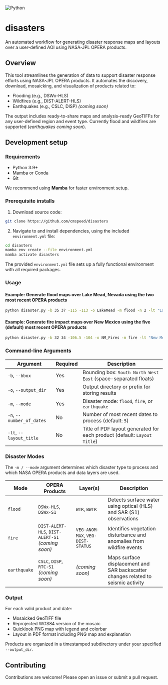 ![Python](https://img.shields.io/badge/python-3.9%2B-blue)

# disasters

An automated workflow for generating disaster response maps and layouts over a user-defined AOI using NASA-JPL OPERA products.

## Overview

This tool streamlines the generation of data to support disaster response efforts using NASA-JPL OPERA products. It automates the discovery, download, mosaicking, and visualization of products related to:

- Flooding (e.g., DSWx-HLS)
- Wildfires (e.g., DIST-ALERT-HLS)
- Earthquakes (e.g., CSLC, DISP) *(coming soon)*

The output includes ready-to-share maps and analysis-ready GeoTIFFs for any user-defined region and event type. Currently flood and wildfires are supported (*earthquakes coming soon*).

## Development setup

### Requirements

- Python 3.9+
- [Mamba](https://mamba.readthedocs.io/en/latest/installation.html) or [Conda](https://docs.conda.io/en/latest/miniconda.html)
- Git

We recommend using **Mamba** for faster environment setup.

### Prerequisite installs
1. Download source code:
```bash
git clone https://github.com/cmspeed/disasters
```

2. Navigate to and install dependencies, using the included `environment.yml` file:

```bash
cd disasters
mamba env create --file environment.yml
mamba activate disasters
```
The provided `environment.yml` file sets up a fully functional environment with all required packages.

### Usage

#### Example: Generate flood maps over Lake Mead, Nevada using the two most recent OPERA products
```bash
python disaster.py -b 35 37 -115 -113 -o LakeMead -m flood -n 2 -lt "Lake Mead Floods"
```
#### Example: Generate fire impact maps over New Mexico using the five (default) most recent OPERA products
```bash
python disaster.py -b 32 34 -106.5 -104 -o NM_Fires -m fire -lt "New Mexico Fires, June 2025"
```
### Command-line Arguments

| Argument             | Required | Description                                                                                   |
|----------------------|----------|-----------------------------------------------------------------------------------------------|
| `-b`, `--bbox`        | Yes      | Bounding box: `South North West East` (space-separated floats)                              |
| `-o`, `--output_dir`  | Yes      | Output directory or prefix for storing results                                               |
| `-m`, `--mode`        | Yes      | Disaster mode: `flood`, `fire`, or `earthquake`                                              |
| `-n`, `--number_of_dates` | No   | Number of most recent dates to process (default: `5`)                                        |
| `-lt`, `--layout_title` | No     | Title of PDF layout generated for each product (default: `Layout Title`)                     |

### Disaster Modes

The `-m / --mode` argument determines which disaster type to process and which NASA OPERA products and data layers are used.

| Mode         | OPERA Products                     | Layer(s)                              | Description                                                                 |
|--------------|------------------------------------|----------------------------------------|-----------------------------------------------------------------------------|
| `flood`      | `DSWx-HLS`, `DSWx-S1` | `WTR`, `BWTR` | Detects surface water using optical (HLS) and SAR (S1) observations         |
| `fire`       | `DIST-ALERT-HLS`, `DIST-ALERT-S1` *(coming soon)* | `VEG-ANOM-MAX`, `VEG-DIST-STATUS` | Identifies vegetation disturbance and anomalies from wildfire events        |
| `earthquake` | `CSLC`, `DISP`, `RTC-S1` *(coming soon)* | *(coming soon)* | Maps surface displacement and SAR backscatter changes related to seismic activity |

### Output
For each valid product and date:
- Mosaicked GeoTIFF file
- Reprojected WGS84 version of the mosaic
- Quicklook PNG map with legend and colorbar
- Layout in PDF format including PNG map and explanation

Products are organized in a timestamped subdirectory under your specified `--output_dir`.

## Contributing

Contributions are welcome! Please open an issue or submit a pull request.